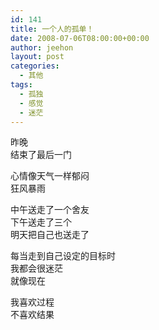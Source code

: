 ```yaml
---
id: 141
title: 一个人的孤单！
date: 2008-07-06T08:00:00+00:00
author: jeehon
layout: post
categories:
  - 其他
tags:
  - 孤独
  - 感觉
  - 迷茫
---
```

昨晚  
结束了最后一门

心情像天气一样郁闷  
狂风暴雨

中午送走了一个舍友  
下午送走了三个  
明天把自己也送走了

每当走到自己设定的目标时  
我都会很迷茫  
就像现在

我喜欢过程  
不喜欢结果
